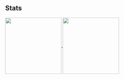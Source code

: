 ## Stats
<div>
<a href="https://github.com/seu-usuário-aqui">
<img align="center" height="180em" src="https://github-readme-stats.vercel.app/api/top-langs/?username=jacksonazevedo&layout=compact&langs_count=7&theme=dracula"/>
<img align="center" height="180em" src="https://github-readme-stats.vercel.app/api?username=jacksonazevedo&show_icons=true&theme=dracula&include_all_commits=true&count_private=true"/>
</div>
